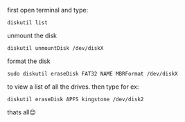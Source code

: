 first open terminal and type: 
```plaintext
diskutil list
```
unmount the disk
```plaintext
diskutil unmountDisk /dev/diskX
```
format the disk
```plaintext
sudo diskutil eraseDisk FAT32 NAME MBRFormat /dev/diskX
```

to view a list of all the drives. then type for ex: 
```plaintext
diskutil eraseDisk APFS kingstone /dev/disk2
```
thats all😊


